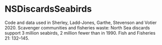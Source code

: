 # NSDiscardsSeabirds

Code and data used in Sherley, Ladd-Jones, Garthe, Stevenson and Votier 2020. Scavenger communities and fisheries waste: North Sea discards support 3 million seabirds, 2 million fewer than in 1990. Fish and Fisheries 21: 132–145.
